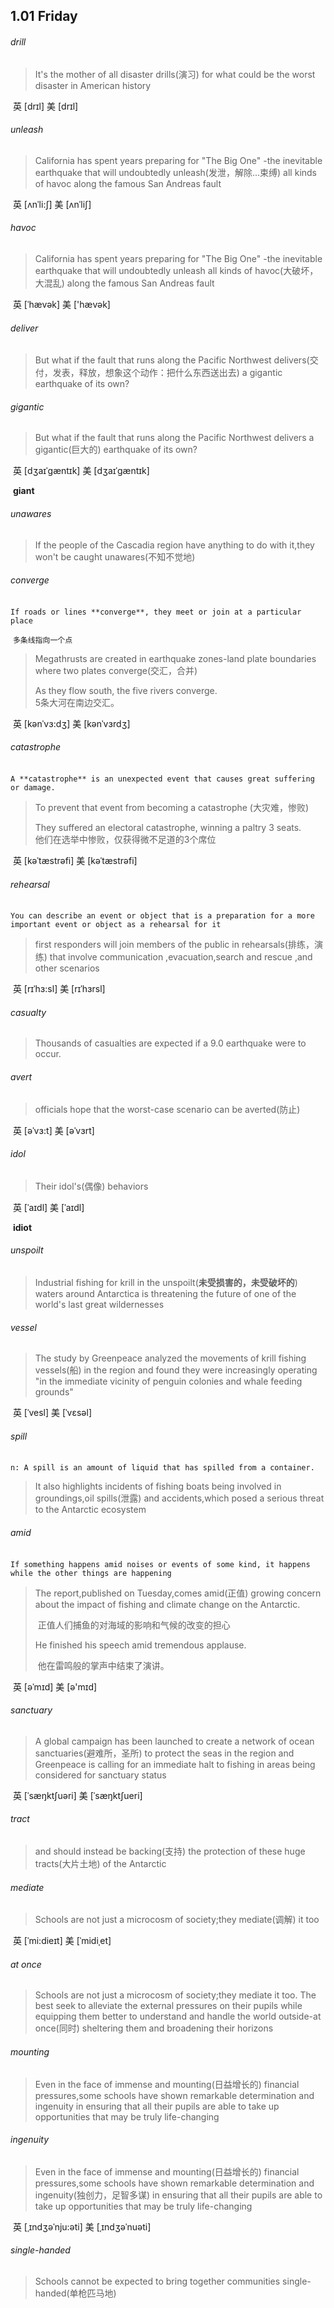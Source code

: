 ## 1.01	Friday

###### drill

> It's the mother of all disaster drills(演习) for what could be the worst disaster in American history

​	英 [drɪl]   美 [drɪl] 

###### unleash

> California has spent years preparing for "The Big One" -the inevitable earthquake that will undoubtedly unleash(发泄，解除...束缚) all kinds of havoc along the famous San Andreas fault

​	英 [ʌnˈli:ʃ]   美 [ʌnˈliʃ] 

###### havoc

>California has spent years preparing for "The Big One" -the inevitable earthquake that will undoubtedly unleash all kinds of havoc(大破坏，大混乱) along the famous San Andreas fault

​	英 [ˈhævək]   美 ['hævək] 

###### deliver

> But what if the fault that runs along the Pacific Northwest delivers(交付，发表，释放，想象这个动作：把什么东西送出去) a gigantic earthquake of its own?

###### gigantic

> But what if the fault that runs along the Pacific Northwest delivers a gigantic(巨大的) earthquake of its own?

​	英 [dʒaɪˈgæntɪk]   美 [dʒaɪˈɡæntɪk] 

​	**giant**

###### unawares

> If the people of the Cascadia region have anything to do with it,they won't be caught unawares(不知不觉地)

###### converge

​	`If roads or lines **converge**, they meet or join at a particular place`

​	`多条线指向一个点`

>Megathrusts are created in earthquake zones-land plate boundaries where two plates converge(交汇，合并)
>
>As they flow south, the five rivers converge.  
>	5条大河在南边交汇。

​	英 [kənˈvɜ:dʒ]   美 [kənˈvɜrdʒ] 

###### catastrophe

​	`A **catastrophe** is an unexpected event that causes great suffering or damage.`

>To prevent that event from becoming a catastrophe (大灾难，惨败)
>
>They suffered an electoral catastrophe, winning a paltry 3 seats.  
>	他们在选举中惨败，仅获得微不足道的3个席位

​	英 [kəˈtæstrəfi]   美 [kəˈtæstrəfi] 

###### rehearsal

​	`You can describe an event or object that is a preparation for a more important event or object as a rehearsal for it`

> first responders will join members of the public in rehearsals(排练，演练) that involve communication ,evacuation,search and rescue ,and other scenarios

​	英 [rɪˈhɜ:sl]   美 [rɪˈhɜrsl] 

###### casualty

> Thousands of casualties are expected if a 9.0 earthquake were to occur.

###### avert

> officials hope that the worst-case scenario can be averted(防止)

​	英 [əˈvɜ:t]   美 [əˈvɜrt] 

###### idol

> Their idol's(偶像) behaviors

​	英 [ˈaɪdl]   美 [ˈaɪdl] 

​	**idiot**

###### unspoilt

> Industrial fishing for krill in the unspoilt(**未受损害的，未受破坏的**) waters around Antarctica is threatening the future of one of the world's last great wildernesses

###### vessel

> The study by Greenpeace analyzed the movements of krill fishing vessels(船) in the region and found they were increasingly operating "in the immediate vicinity of penguin colonies and whale feeding grounds"

​	英 [ˈvesl]   美 [ˈvɛsəl] 

###### spill

​	`n:	A spill is an amount of liquid that has spilled from a container.`

> It also highlights incidents of fishing boats being involved in groundings,oil spills(泄露) and accidents,which posed a serious threat to the Antarctic ecosystem

###### amid

​	`If something happens amid noises or events of some kind, it happens while the other things are happening`

> The report,published on Tuesday,comes amid(正值) growing concern about the impact of fishing and climate change on the Antarctic.
>
> ​	正值人们捕鱼的对海域的影响和气候的改变的担心
>
> He finished his speech amid tremendous applause. 
>
> ​	他在雷鸣般的掌声中结束了演讲。

​	英 [əˈmɪd]   美 [ə'mɪd] 

###### sanctuary

> A global campaign has been launched to create a network of ocean sanctuaries(避难所，圣所) to protect the seas in the region and Greenpeace is calling for an immediate halt to fishing in areas being considered for sanctuary status

​	英 [ˈsæŋktʃuəri]   美 [ˈsæŋktʃueri] 

###### tract

> and should instead be backing(支持) the protection of these huge tracts(大片土地) of the Antarctic

###### mediate

> Schools are not just a microcosm of society;they mediate(调解) it too

​	英 [ˈmi:dieɪt]   美 [ˈmidiˌet] 

###### at once

> Schools are not just a microcosm of society;they mediate it too. The best seek to alleviate the external pressures on their pupils while equipping them better to understand and handle the world outside-at once(同时) sheltering them and broadening their horizons

###### mounting

> Even in the face of immense and mounting(日益增长的) financial pressures,some schools have shown remarkable determination and ingenuity in ensuring that all their pupils are able to take up opportunities that may be truly life-changing

###### ingenuity

>Even in the face of immense and mounting(日益增长的) financial pressures,some schools have shown remarkable determination and ingenuity(独创力，足智多谋) in ensuring that all their pupils are able to take up opportunities that may be truly life-changing

​	英 [ˌɪndʒəˈnju:əti]   美 [ˌɪndʒəˈnuəti] 

###### single-handed

> Schools cannot be expected to bring together communities single-handed(单枪匹马地)



